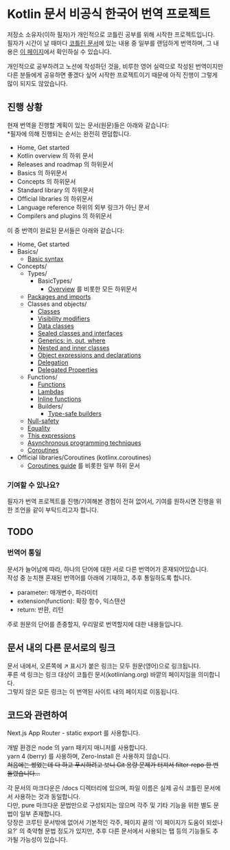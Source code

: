 # Kotlin 문서 비공식 한국어 번역 프로젝트
저장소 소유자(이하 필자)가 개인적으로 코틀린 공부를 위해 시작한 프로젝트입니다.  
필자가 시간이 날 때마다 [코틀린 문서](https://kotlinlang.org/docs/home.html)에 있는 내용 중 일부를 랜덤하게 번역하며, 그 내용은 [이 페이지](https://kdocs-kr.hoonkun.kiwi)에서 확인하실 수 있습니다.

개인적으로 공부하려고 노션에 작성하던 것을, 비루한 영어 실력으로 작성된 번역이지만 다른 분들에게 공유하면 좋겠다 싶어 시작한 프로젝트이기 때문에 아직 진행이 그렇게 많이 되지도 않았습니다.

## 진행 상황
현재 번역을 진행할 계획이 있는 문서(원문)들은 아래와 같습니다:  
*필자에 의해 진행되는 순서는 완전히 랜덤합니다.

- Home, Get started
- Kotlin overview 의 하위 문서
- Releases and roadmap 의 하위문서
- Basics 의 하위문서
- Concepts 의 하위문서
- Standard library 의 하위문서
- Official libraries 의 하위문서
- Language reference 하위의 외부 링크가 아닌 문서
- Compilers and plugins 의 하위문서

이 중 번역이 완료된 문서들은 아래와 같습니다:

- Home, Get started
- Basics/
  - [Basic syntax](/docs/basic-syntax.md)
- Concepts/
  - Types/
    - BasicTypes/
      - [Overview](/docs/basic-types.md) 를 비롯한 모든 하위문서
  - [Packages and imports](/docs/packages.md)
  - Classes and objects/
    - [Classes](/docs/classes.md)
    - [Visibility modifiers](/docs/visibility-modifiers.md)
    - [Data classes](/docs/data-classes.md)
    - [Sealed classes and interfaces](/docs/sealed-classes.md)
    - [Generics: in, out, where](/docs/generics.md)
    - [Nested and inner classes](/docs/nested-classes.md)
    - [Object expressions and declarations](/docs/object-declarations.md)
    - [Delegation](/docs/delegation.md)
    - [Delegated Properties](/docs/delegated-properties.md)
  - Functions/
    - [Functions](/docs/functions.md)
    - [Lambdas](/docs/lambdas.md)
    - [Inline functions](/docs/inline-functions.md)
    - Builders/
      - [Type-safe builders](/docs/type-safe-builders.md)
  - [Null-safety](/docs/null-safety.md)
  - [Equality](/docs/equality.md)
  - [This expressions](/docs/this-expressions.md)
  - [Asynchronous programming techniques](/docs/async-programming.md)
  - [Coroutines](/docs/coroutines-overview.md)
- Official libraries/Coroutines (kotlinx.coroutines)
  - [Coroutines guide](/docs/coroutines-guide.md) 를 비롯한 일부 하위 문서

### 기여할 수 있나요?
필자가 번역 프로젝트를 진행/기여해본 경험이 전혀 없어서, 기여를 원하시면 진행을 위한 조언을 같이 부탁드리고자 합니다.

## TODO
### 번역어 통일
문서가 늘어남에 따라, 하나의 단어에 대한 서로 다른 번역어가 혼재되어있습니다.  
작성 중 눈치챈 혼재된 번역어를 아래에 기재하고, 추후 통일하도록 합니다.  
- parameter: 매개변수, 파라미터
- extension(function): 확장 함수, 익스텐션
- return: 반환, 리턴   

주로 원문의 단어를 존중할지, 우리말로 번역할지에 대한 내용들입니다.

## 문서 내의 다른 문서로의 링크
문서 내에서, 오른쪽에 ↗ 표시가 붙은 링크는 모두 원문(영어)으로 링크됩니다.  
푸른 색 링크는 링크 대상이 코틀린 문서(kotlinlang.org) 바깥의 페이지임을 의미합니다.  
그렇지 않은 모든 링크는 이 번역된 사이트 내의 페이지로 이동됩니다.

## 코드와 관련하여

Next.js App Router - static export 를 사용합니다.  

개발 환경은 node 의 yarn 패키지 매니저를 사용합니다.  
yarn 4 (berry) 를 사용하며, Zero-Install 은 사용하지 않습니다.  
~~처음에는 썼었는데 다 하고 푸시하려고 보니 Git 용량 문제가 터져서 filter-repo 한 번 돌렸습니다...~~

각 문서의 마크다운은 /docs 디렉터리에 있으며, 파일 이름은 실제 공식 코틀린 문서에서 사용하는 것과 동일합니다.  
다만, pure 마크다운 문법만으로 구성되지는 않으며 각주 및 기타 기능을 위한 별도 문법이 일부 존재합니다.  
당장은 코루틴 문서밖에 없어서 기본적인 각주, 페이지 끝의 '이 페이지가 도움이 되셨나요?' 의 축약형 문법 정도가 있지만, 추후 다른 문서에서 사용되는 탭 등의 기능들도 추가될 가능성이 있습니다.  

